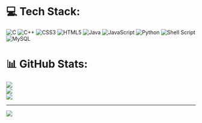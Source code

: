 # 💻 Tech Stack:
![C](https://img.shields.io/badge/c-%2300599C.svg?style=for-the-badge&logo=c&logoColor=white) ![C++](https://img.shields.io/badge/c++-%2300599C.svg?style=for-the-badge&logo=c%2B%2B&logoColor=white) ![CSS3](https://img.shields.io/badge/css3-%231572B6.svg?style=for-the-badge&logo=css3&logoColor=white) ![HTML5](https://img.shields.io/badge/html5-%23E34F26.svg?style=for-the-badge&logo=html5&logoColor=white) ![Java](https://img.shields.io/badge/java-%23ED8B00.svg?style=for-the-badge&logo=java&logoColor=white) ![JavaScript](https://img.shields.io/badge/javascript-%23323330.svg?style=for-the-badge&logo=javascript&logoColor=%23F7DF1E) ![Python](https://img.shields.io/badge/python-3670A0?style=for-the-badge&logo=python&logoColor=ffdd54) ![Shell Script](https://img.shields.io/badge/shell_script-%23121011.svg?style=for-the-badge&logo=gnu-bash&logoColor=white) ![MySQL](https://img.shields.io/badge/mysql-%2300f.svg?style=for-the-badge&logo=mysql&logoColor=white)
# 📊 GitHub Stats:
![](https://github-readme-stats.vercel.app/api?username=shani-kumar&theme=swift&hide_border=false&include_all_commits=true&count_private=true)<br/>
![](https://github-readme-streak-stats.herokuapp.com/?user=shani-kumar&theme=swift&hide_border=false)<br/>
![](https://github-readme-stats.vercel.app/api/top-langs/?username=shani-kumar&theme=swift&hide_border=false&include_all_commits=true&count_private=true&layout=compact)

---
[![](https://visitcount.itsvg.in/api?id=shani-kumar&icon=0&color=0)](https://visitcount.itsvg.in)

<!-- Proudly created with GPRM ( https://gprm.itsvg.in ) -->
